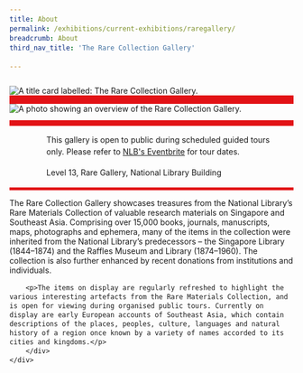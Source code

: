 ```yaml
---
title: About
permalink: /exhibitions/current-exhibitions/raregallery/
breadcrumb: About
third_nav_title: 'The Rare Collection Gallery'

---
```



<section class="section__about">
<div class="container__card">
    <div class="row">
        <div class="col is-full" style="border-bottom: 15px solid #E21216; padding: 12px 0 0 0;">
            <img srcset="/images/event-images/rarecollection/the-rare-collection-gallery-tab-banner_v2_400w.jpg 400w, /images/event-images/rarecollection/the-rare-collection-gallery-tab-banner_v2_1000w.jpg 1000w" sizes="(max-width: 500px) 40vw, 100vw" height="250" width="1000" src="/images/event-images/rarecollection/the-rare-collection-gallery-tab-banner_v2_400w.jpg" alt="A title card labelled: The Rare Collection Gallery.">
        </div>
    </div>    
    <div class="row">
        <div class="col is-full" style="padding: 0 0 12px 0;">
            <img srcset="/images/event-images/rarecollection/the-rare-collection-gallery-main-image_400w.jpg 400w, /images/event-images/rarecollection/the-rare-collection-gallery-main-image_1000w.jpg 1000w" sizes="(max-width: 500px) 40vw, 100vw" height="667" width="1000" src="/images/event-images/rarecollection/the-rare-collection-gallery-main-image_400w.jpg" alt="A photo showing an overview of the Rare Collection Gallery.">
        </div>
    </div>
        <div class="row">
            <div class="col" style="border-top: 10px solid #E21216; border-bottom: 5px solid #E21216;">
                <ul style="list-style: none; margin-left: 5px;">
                        <li style="margin-bottom: 1rem; padding-right: 20px;">
                            <span class="sgds-icon sgds-icon-calendar" style="font-size: 150%; display: inline-block; float: left; vertical-align: middle;"></span>
                            <div style="line-height: 150%; padding-left: 2.3rem;">This gallery is open to public during scheduled guided tours only. Please refer to <a href="https://www.eventbrite.sg/o/golibrary-national-library-board-singapore-26735252849">NLB's Eventbrite</a> for tour dates.</div>
                        </li> 
                        <li style="margin-bottom: 1rem;">
                            <span class="sgds-icon sgds-icon-map" style="font-size: 150%; display: inline-block; float: left; vertical-align: middle;"></span>
                            <div style="line-height: 150%; padding-left: 2.3rem;">Level 13, Rare Gallery, National Library Building</div>
                        </li>
                    </ul>
                </div>
            </div>
</div>
    
<div class="container__description">
    <div class="row">
        <div class="col is-full padding--top--lg">
        <p>The Rare Collection Gallery showcases treasures from the National Library’s Rare Materials Collection of valuable research materials on Singapore and Southeast Asia. Comprising over 15,000 books, journals, manuscripts, maps, photographs and ephemera, many of the items in the collection were inherited from the National Library’s predecessors – the Singapore Library (1844–1874) and the Raffles Museum and Library (1874–1960). The collection is also further enhanced by recent donations from institutions and individuals.</p>
            
        <p>The items on display are regularly refreshed to highlight the various interesting artefacts from the Rare Materials Collection, and is open for viewing during organised public tours. Currently on display are early European accounts of Southeast Asia, which contain descriptions of the places, peoples, culture, languages and natural history of a region once known by a variety of names accorded to its cities and kingdoms.</p>
        </div>
    </div>
</div>

</section>